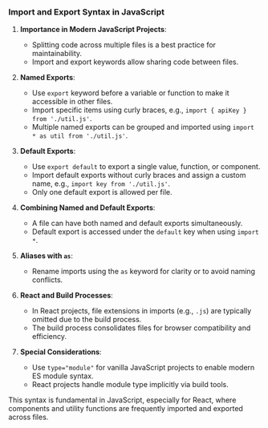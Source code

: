 ### Import and Export Syntax in JavaScript

1. **Importance in Modern JavaScript Projects**:

   - Splitting code across multiple files is a best practice for maintainability.
   - Import and export keywords allow sharing code between files.

2. **Named Exports**:

   - Use `export` keyword before a variable or function to make it accessible in other files.
   - Import specific items using curly braces, e.g., `import { apiKey } from './util.js'`.
   - Multiple named exports can be grouped and imported using `import * as util from './util.js'`.

3. **Default Exports**:

   - Use `export default` to export a single value, function, or component.
   - Import default exports without curly braces and assign a custom name, e.g., `import key from './util.js'`.
   - Only one default export is allowed per file.

4. **Combining Named and Default Exports**:

   - A file can have both named and default exports simultaneously.
   - Default export is accessed under the `default` key when using `import *`.

5. **Aliases with `as`**:

   - Rename imports using the `as` keyword for clarity or to avoid naming conflicts.

6. **React and Build Processes**:

   - In React projects, file extensions in imports (e.g., `.js`) are typically omitted due to the build process.
   - The build process consolidates files for browser compatibility and efficiency.

7. **Special Considerations**:
   - Use `type="module"` for vanilla JavaScript projects to enable modern ES module syntax.
   - React projects handle module type implicitly via build tools.

This syntax is fundamental in JavaScript, especially for React, where components and utility functions are frequently imported and exported across files.
